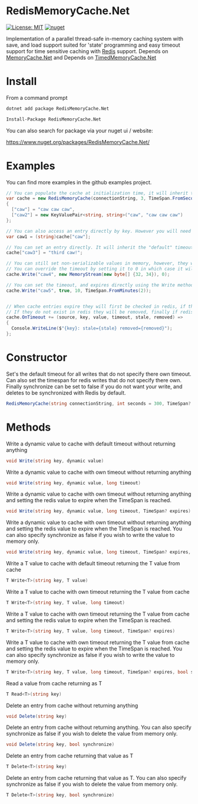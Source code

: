 # RedisMemoryCache.Net
[![License: MIT](https://img.shields.io/badge/License-MIT-yellow.svg)](https://opensource.org/licenses/MIT) [![nuget](https://img.shields.io/nuget/v/RedisMemoryCache.Net.svg)](https://www.nuget.org/packages/RedisMemoryCache.Net/)

Implementation of a parallel thread-safe in-memory caching system with save, and load support suited for 'state' programming and easy timeout support for time sensitive caching with [Redis](https://redis.io) support. Depends on [MemoryCache.Net](https://github.com/TimothyMeadows/MemoryCache.Net) and Depends on [TimedMemoryCache.Net](https://github.com/TimothyMeadows/TimedMemoryCache.Net)

# Install

From a command prompt
```bash
dotnet add package RedisMemoryCache.Net
```

```bash
Install-Package RedisMemoryCache.Net
```

You can also search for package via your nuget ui / website:

https://www.nuget.org/packages/RedisMemoryCache.Net/

# Examples

You can find more examples in the github examples project.

```csharp
// You can populate the cache at initialization time, it will inherit the "default" timeout, and the default "expires" set in the constructor.
var cache = new RedisMemoryCache(connectionString, 3, TimeSpan.FromSeconds(30))
{
  ["caw"] = "caw caw caw", 
  ["caw2"] = new KeyValuePair<string, string>("caw", "caw caw caw")
};

// You can also access an entry directly by key. However you will need to cast from dynamic using this method.
var caw1 = (string)cache["caw"];

// You can set an entry directly. It will inherit the "default" timeout, and the default "expires" set in the constructor.
cache["caw3"] = "third caw!";

// You can still set non-serializable values in memory, however, they will NOT be stored in Redis, and will inherit the "default" timeout, and the default "expires" set in the constructor.
// You can override the timeout by setting it to 0 in which case it will remain in memory until .Dispose
cache.Write("caw4", new MemoryStream(new byte[] {32, 34}), 0);

// You can set the timeout, and expires directly using the Write method.
cache.Write("caw5", true, 10, TimeSpan.FromMinutes(2));


// When cache entries expire they will first be checked in redis, if they exist, they will be re-added with the same timeout they were set with.
// If they do not exist in redis they will be removed, finally if redis times out during a read, the previous value will be used but considered "stale"
cache.OnTimeout += (source, key, value, timeout, stale, removed) =>
{
  Console.WriteLine($"{key}: stale={stale} removed={removed}");
};
```

# Constructor

Set's the default timeout for all writes that do not specify there own timeout. Can also set the timespan for redis writes that do not specify there own. Finally synchronize can be set to false if you do not want your write, and deletes to be synchronized with Redis by default.

```csharp
RedisMemoryCache(string connectionString, int seconds = 300, TimeSpan? expires = null, bool synchronize = true)
```

# Methods

Write a dynamic value to cache with default timeout without returning anything
```csharp
void Write(string key, dynamic value)
```

Write a dynamic value to cache with own timeout without returning anything
```csharp
void Write(string key, dynamic value, long timeout)
```

Write a dynamic value to cache with own timeout without returning anything and setting the redis value to expire when the TimeSpan is reached.
```csharp
void Write(string key, dynamic value, long timeout, TimeSpan? expires)
```

Write a dynamic value to cache with own timeout without returning anything and setting the redis value to expire when the TimeSpan is reached. You can also specify synchronize as false if you wish to write the value to memory only.
```csharp
void Write(string key, dynamic value, long timeout, TimeSpan? expires, bool synchronize)
```

Write a T value to cache with default timeout returning the T value from cache
```csharp
T Write<T>(string key, T value)
```

Write a T value to cache with own timeout returning the T value from cache
```csharp
T Write<T>(string key, T value, long timeout)
```

Write a T value to cache with own timeout returning the T value from cache and setting the redis value to expire when the TimeSpan is reached.
```csharp
T Write<T>(string key, T value, long timeout, TimeSpan? expires)
```

Write a T value to cache with own timeout returning the T value from cache and setting the redis value to expire when the TimeSpan is reached. You can also specify synchronize as false if you wish to write the value to memory only.
```csharp
T Write<T>(string key, T value, long timeout, TimeSpan? expires, bool synchronize)
```

Read a value from cache returning as T
```csharp
T Read<T>(string key)
```

Delete an entry from cache without returning anything
```csharp
void Delete(string key)
```

Delete an entry from cache without returning anything. You can also specify synchronize as false if you wish to delete the value from memory only.
```csharp
void Delete(string key, bool synchronize)
```

Delete an entry from cache returning that value as T
```csharp
T Delete<T>(string key)
```

Delete an entry from cache returning that value as T. You can also specify synchronize as false if you wish to delete the value from memory only.
```csharp
T Delete<T>(string key, bool synchronize)
```
